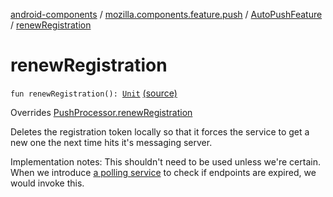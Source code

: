 [android-components](../../index.md) / [mozilla.components.feature.push](../index.md) / [AutoPushFeature](index.md) / [renewRegistration](./renew-registration.md)

# renewRegistration

`fun renewRegistration(): `[`Unit`](https://kotlinlang.org/api/latest/jvm/stdlib/kotlin/-unit/index.html) [(source)](https://github.com/mozilla-mobile/android-components/blob/master/components/feature/push/src/main/java/mozilla/components/feature/push/AutoPushFeature.kt#L248)

Overrides [PushProcessor.renewRegistration](../../mozilla.components.concept.push/-push-processor/renew-registration.md)

Deletes the registration token locally so that it forces the service to get a new one the
next time hits it's messaging server.

Implementation notes: This shouldn't need to be used unless we're certain. When we introduce
[a polling service](https://github.com/mozilla-mobile/android-components/issues/3173) to check if endpoints are expired, we would invoke this.


